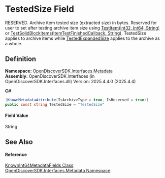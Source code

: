 # TestedSize Field


RESERVED. Archive item tested size (extracted size) in bytes. Reserved for user to set after testing archive item size using <a href="99e7c745-df9e-0b64-4aab-c0967e5dbf7a">TestItem(Int32, Int64, String)</a> or <a href="3d278163-ff09-ed93-1ee4-8b01df7a6143">TestSolidBlockItems(ItemTestFinishedCallback, String)</a>. TestedSize applies to archive items while <a href="2fc38c05-d72c-8b47-1359-8a66729ffe94">TestedExpandedSize</a> applies to the archive as a whole.



## Definition
**Namespace:** <a href="520b27cc-9ac9-4549-2981-558ed96ae428">OpenDiscoverSDK.Interfaces.Metadata</a>  
**Assembly:** OpenDiscoverSDK.Interfaces (in OpenDiscoverSDK.Interfaces.dll) Version: 2025.4.4.0 (2025.4.4)

**C#**
``` C#
[KnownMetadataAttribute(IsArchiveType = true, IsReserved = true)]
public const string TestedSize = "TestedSize"
```



#### Field Value
String

## See Also


#### Reference
<a href="719305ad-2094-b3f9-5340-4d47576ca35b">KnownInt64MetadataFields Class</a>  
<a href="520b27cc-9ac9-4549-2981-558ed96ae428">OpenDiscoverSDK.Interfaces.Metadata Namespace</a>  
